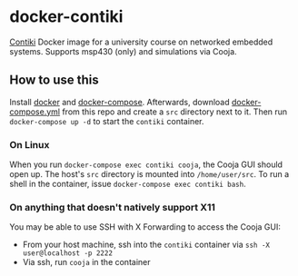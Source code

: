 # docker-contiki

[Contiki](https://github.com/contiki-os/contiki) Docker image for a university course on networked embedded systems. Supports msp430 (only) and simulations via Cooja.

## How to use this

Install [docker](https://docs.docker.com/get-docker/) and [docker-compose](https://docs.docker.com/compose/).
Afterwards, download [docker-compose.yml](/docker-compose.yml) from this repo and create a `src` directory next to it.
Then run `docker-compose up -d` to start the `contiki` container.

### On Linux

When you run `docker-compose exec contiki cooja`, the Cooja GUI should open up.
The host's `src` directory is mounted into `/home/user/src`.
To run a shell in the container, issue `docker-compose exec contiki bash`.

### On anything that doesn't natively support X11

You may be able to use SSH with X Forwarding to access the Cooja GUI:

* From your host machine, ssh into the `contiki` container via `ssh -X user@localhost -p 2222`
* Via ssh, run `cooja` in the container
